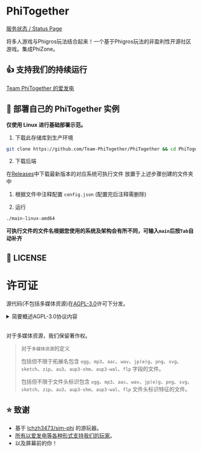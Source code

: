 # PhiTogether

[服务状态 / Status Page](https://status.phitogether.fun)

将多人游戏与Phigros玩法结合起来！一个基于Phigros玩法的非盈利性开源社区游戏。集成PhiZone。

## 👍 支持我们的持续运行

[Team PhiTogether 的爱发电](https://afdian.net/a/PhiTogether)

## 🚀 部署自己的 PhiTogether 实例

**仅使用 Linux 进行基础部署示范。**

1. 下载此存储库到生产环境

```bash
git clone https://github.com/Team-PhiTogether/PhiTogether && cd PhiTogether
```

2. 下载后端

在[Releases](https://github.com/Team-PhiTogether/PhiTogether/releases)中下载最新版本的对应系统可执行文件
放置于上述步骤创建的文件夹中

1. 根据文件中注释配置 `config.json` (配置完后注释需删除)

2. 运行

```bash
./main-linux-amd64
```

**可执行文件的文件名根据您使用的系统及架构会有所不同，可输入`main`后按`Tab`自动补齐**

## 📃 LICENSE

# 许可证

源代码(不包括多媒体资源)在[AGPL-3.0](https://www.gnu.org/licenses/agpl-3.0.html)许可下分发。

<details>
<summary>简要概述AGPL-3.0协议内容</summary>

GNU Affero 通用公共许可证 v3.0

这种最强大的 Copyleft 许可的许可取决于提供许可作品和修改的完整源代码，其中包括在同一许可下使用许可作品的大型作品。 必须保留版权和许可声明。 贡献者明确授予专利权。 当修改版本用于通过网络提供服务时，必须提供修改版本的完整源代码。

您获得的权限:

- 商业用途
- 修改
- 分发
- 专利使用
- 私人使用

您将被此许可证限制:

- 责任
- 保障

再创作所需的条件:

- 包含许可和版权声明
- 标明修改的内容
- 同样保持开源
- 作为网络服务使用视为分发
- 使用相同的许可证(AGPL-3.0)

</details>
<br >

对于多媒体资源，我们保留著作权。

>对于`多媒体资源`的定义
>
>包括但不限于拓展名包含 `ogg`、`mp3`、`aac`、`wav`、`jp(e)g`、`png`、`svg`、`sketch`、`zip`、`au3`、`aup3-shm`、`aup3-wal`、`flp` 字段的文件。
>
>包括但不限于文件头标识包含 `ogg`、`mp3`、`aac`、`wav`、`jp(e)g`、`png`、`svg`、`sketch`、`zip`、`au3`、`aup3-shm`、`aup3-wal`、`flp` 文件头标识特征的文件。

## ⭐ 致谢

- 基于 [lchzh3473/sim-phi](https://github.com/lchzh3473/sim-phi) 的游玩器。
- [所有以爱发电等各种形式支持我们的玩家](https://afdian.net/a/PhiTogether?tab=sponsor)。
- 以及屏幕前的你！
